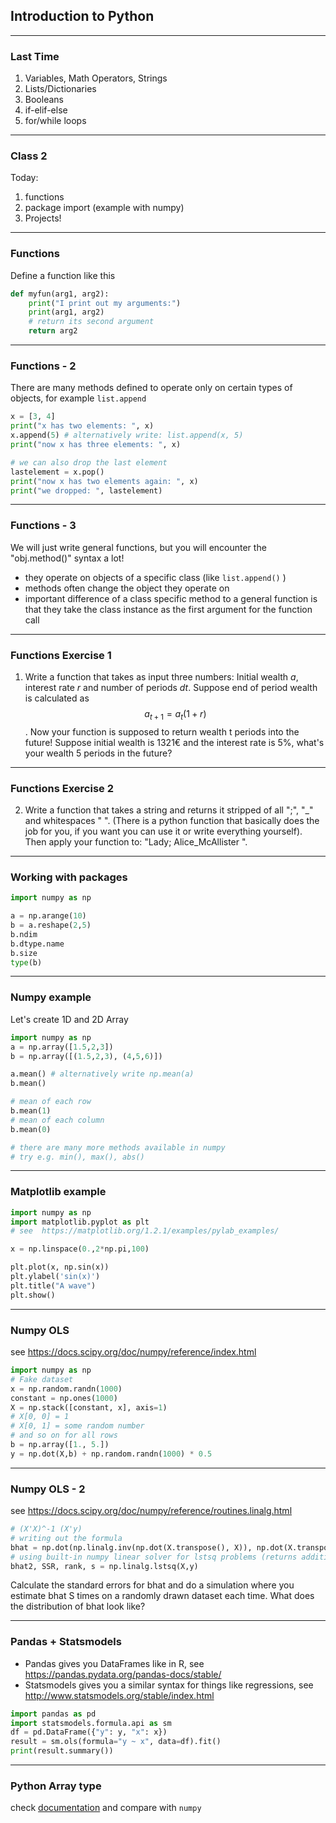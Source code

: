 ## Introduction to Python

---

### Last Time
1. Variables, Math Operators, Strings
2. Lists/Dictionaries
3. Booleans
4. if-elif-else
5. for/while loops

---

### Class 2
Today:
1. functions
2. package import (example with numpy)
3. Projects!

---

### Functions
Define a function like this
```python
def myfun(arg1, arg2):
    print("I print out my arguments:")
    print(arg1, arg2)
    # return its second argument
    return arg2
```

---
### Functions - 2
There are many methods defined to operate only on certain types of objects, for example `list.append`
```python
x = [3, 4]
print("x has two elements: ", x)
x.append(5) # alternatively write: list.append(x, 5)
print("now x has three elements: ", x)

# we can also drop the last element
lastelement = x.pop()
print("now x has two elements again: ", x)
print("we dropped: ", lastelement)

```

---
### Functions - 3

We will just write general functions, but you will encounter the "obj.method()" syntax a lot!

* they operate on objects of a specific class (like `list.append()` )
* methods often change the object they operate on
* important difference of a class specific method to a general function is that they take the class instance as the first argument for the function call

---
### Functions Exercise 1

1. Write a function that takes as input three numbers: Initial wealth *a*, interest rate *r* and number of periods *dt*. Suppose end of period wealth is calculated as $$a_{t+1} = a_t(1+r)$$. Now your function is supposed to return   wealth t periods into the future! Suppose initial wealth is 1321€ and the interest rate is 5\%, what's your wealth 5 periods in the future?

---
### Functions Exercise 2
2. Write a function that takes a string and returns it stripped of all ";", "\_" and whitespaces " ".  (There is a python function  that basically does the job for you, if you want you can use it or write everything yourself). Then apply your function to: "Lady; Alice_McAllister  ".

---

### Working with packages

```python
import numpy as np

a = np.arange(10)
b = a.reshape(2,5)
b.ndim
b.dtype.name
b.size
type(b)
```
---

### Numpy example
Let's create 1D and 2D Array

```python
import numpy as np
a = np.array([1.5,2,3])
b = np.array([(1.5,2,3), (4,5,6)])

a.mean() # alternatively write np.mean(a)
b.mean()

# mean of each row
b.mean(1)
# mean of each column
b.mean(0)

# there are many more methods available in numpy
# try e.g. min(), max(), abs()
```
---

### Matplotlib example
```python
import numpy as np
import matplotlib.pyplot as plt
# see  https://matplotlib.org/1.2.1/examples/pylab_examples/

x = np.linspace(0.,2*np.pi,100)

plt.plot(x, np.sin(x))
plt.ylabel('sin(x)')
plt.title("A wave")
plt.show()
```

---
### Numpy OLS
see https://docs.scipy.org/doc/numpy/reference/index.html
```python
import numpy as np
# Fake dataset
x = np.random.randn(1000)
constant = np.ones(1000)
X = np.stack([constant, x], axis=1)
# X[0, 0] = 1
# X[0, 1] = some random number
# and so on for all rows
b = np.array([1., 5.])
y = np.dot(X,b) + np.random.randn(1000) * 0.5
```
---
### Numpy OLS - 2
see https://docs.scipy.org/doc/numpy/reference/routines.linalg.html

```python
# (X'X)^-1 (X'y)
# writing out the formula
bhat = np.dot(np.linalg.inv(np.dot(X.transpose(), X)), np.dot(X.transpose(), y))
# using built-in numpy linear solver for lstsq problems (returns additional output)
bhat2, SSR, rank, s = np.linalg.lstsq(X,y)
```
Calculate the standard errors for bhat and do a simulation where you estimate bhat S times on a randomly drawn dataset each time. What does the distribution of bhat look like?

---
### Pandas +  Statsmodels
* Pandas gives you DataFrames like in R, see https://pandas.pydata.org/pandas-docs/stable/
* Statsmodels gives you a similar syntax for things like regressions, see http://www.statsmodels.org/stable/index.html
```python
import pandas as pd
import statsmodels.formula.api as sm
df = pd.DataFrame({"y": y, "x": x})
result = sm.ols(formula="y ~ x", data=df).fit()
print(result.summary())
```


---
### Python Array type
check [documentation](https://docs.python.org/3/library/array.html) and compare with `numpy`

